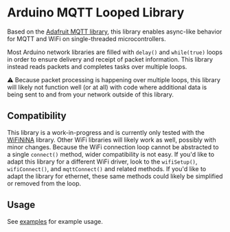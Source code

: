 # Arduino MQTT Looped Library

Based on the [Adafruit MQTT library](https://github.com/adafruit/Adafruit_MQTT_Library), this
library enables async-like behavior for MQTT and WiFi on single-threaded microcontrollers.

Most Arduino network libraries are filled with `delay()` and `while(true)` loops in order to
ensure delivery and receipt of packet information. This library instead reads packets and
completes tasks over multiple loops.

:warning: Because packet processing is happening over multiple loops, this library will likely
not function well (or at all) with code where additional data is being sent to and from your
network outside of this library.

## Compatibility

This library is a work-in-progress and is currently only tested with the
[WiFiNiNA](https://www.arduino.cc/reference/en/libraries/wifinina/) library. Other WiFi libraries
will likely work as well, possibly with minor changes. Because the WiFi connection loop cannot
be abstracted to a single `connect()` method, wider compatibility is not easy. If you'd like to
adapt this library for a different WiFi driver, look to the `wifiSetup()`, `wifiConnect()`, and
`mqttConnect()` and related methods. If you'd like to adapt the library for ethernet, these same
methods could likely be simplified or removed from the loop.

## Usage

See [examples](./examples/basic/basic.ino) for example usage.
